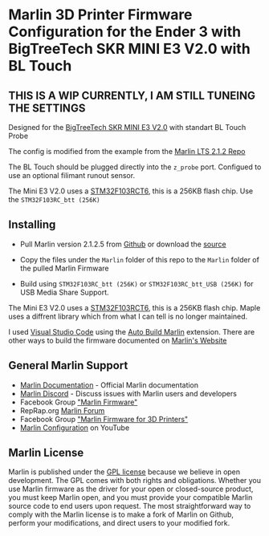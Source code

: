 # Marlin 3D Printer Firmware Configuration for the Ender 3 with BigTreeTech SKR MINI E3 V2.0 with BL Touch

## THIS IS A WIP CURRENTLY, I AM STILL TUNEING THE SETTINGS

Designed for the [BigTreeTech SKR MINI E3 V2.0](//https://github.com/bigtreetech/BIGTREETECH-SKR-mini-E3/blob/9b13018d639cf4fbecf004493517f72443d22bb0/hardware/BTT%20SKR%20MINI%20E3%20V2.0/Hardware/BTT%20SKR%20MINI%20E3%20V2.0%20Instruction%20Manual.pdf) with standart BL Touch Probe

The config is modified from the example from the [Marlin LTS 2.1.2 Repo](//https://github.com/MarlinFirmware/Marlin/tree/lts-2.1.2)

The BL Touch should be plugged directly into the `z_probe` port.
Configued to use an optional filimant runout sensor. 

The Mini E3 V2.0 uses a [STM32F103RCT6](//https://www.digikey.com/en/products/detail/stmicroelectronics/STM32F103RCT6/2035353), this is a 256KB flash chip. Use the `STM32F103RC_btt (256K)`



## Installing

- Pull Marlin version 2.1.2.5 from [Github](//https://github.com/MarlinFirmware/Marlin/tree/lts-2.1.2) or download the [source](//https://github.com/MarlinFirmware/Marlin/releases/tag/2.1.2.5)

- Copy the files under the `Marlin` folder of this repo to the `Marlin` folder of the pulled Marlin Firmware

- Build using `STM32F103RC_btt (256K)` or `STM32F103RC_btt_USB (256K)` for USB Media Share Support. 

The Mini E3 V2.0 uses a [STM32F103RCT6](//https://www.digikey.com/en/products/detail/stmicroelectronics/STM32F103RCT6/2035353), this is a 256KB flash chip. Maple uses a diffrent library which from what I can tell is no longer maintained.

I used [Visual Studio Code](//code.visualstudio.com/download) using the [Auto Build Marlin](//marlinfw.org/docs/basics/auto_build_marlin.html) extension. There are other ways to build the firmware documented on [Marlin's Website](//https://marlinfw.org/docs/basics/install.html)

## General Marlin Support

- [Marlin Documentation](//marlinfw.org) - Official Marlin documentation
- [Marlin Discord](//discord.com/servers/marlin-firmware-461605380783472640) - Discuss issues with Marlin users and developers
- Facebook Group ["Marlin Firmware"](//www.facebook.com/groups/1049718498464482/)
- RepRap.org [Marlin Forum](//forums.reprap.org/list.php?415)
- Facebook Group ["Marlin Firmware for 3D Printers"](//www.facebook.com/groups/3Dtechtalk/)
- [Marlin Configuration](//www.youtube.com/results?search_query=marlin+configuration) on YouTube

## Marlin License

Marlin is published under the [GPL license](/LICENSE) because we believe in open development. The GPL comes with both rights and obligations. Whether you use Marlin firmware as the driver for your open or closed-source product, you must keep Marlin open, and you must provide your compatible Marlin source code to end users upon request. The most straightforward way to comply with the Marlin license is to make a fork of Marlin on Github, perform your modifications, and direct users to your modified fork.
